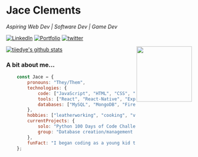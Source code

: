 # Jace Clements

<em>
 Aspiring Web Dev | Software Dev | Game Dev
</em>

<p></p>

<a href="https://www.linkedin.com/in/julia-jace-clements/" target="blank_">![LinkedIn](https://img.shields.io/badge/LinkedIn-Julia%20%22Jace%22%20Clements-blue)</a> <a href="https://tiiedye.github.io/React-Portfolio/" target="blank_">![Portfolio](https://img.shields.io/badge/Git%20Hub-Portfolio-green)</a> <a href="https://twitter.com/tiiedye_" target="blank_">![twitter](https://img.shields.io/badge/twitter-%40tiiedye__-blue)</a>

<img align="right" height="150" src="https://media.giphy.com/media/26tn33aiTi1jkl6H6/giphy.gif">

[![tiiedye's github stats](https://github-readme-stats.vercel.app/api?username=tiiedye&show_icons=true&theme=bear)](https://github.com/tiiedye/github-readme-stats)


### A bit about me...


```javascript
    const Jace = {
        pronouns: "They/Them",
        technologies: {
            code: ["JavaScript", "HTML", "CSS", "C#", "C++", "PHP", "Python"],
            tools: ["React", "React-Native", "Express", "Node"],
            databases: ["MySQL", "MongoDB", "Firebase"],
        },
        hobbies: ["leatherworking", "cooking", "video games"],
        currentProjects: {
            solo: "Python 100 Days of Code Challenge",
            group: "Database creation/management and multiple websites with Third Project Development"
        },
        funFact: "I began coding as a young kid thanks to Neopets! That's how I learned basic HTML and CSS."
    };
```
